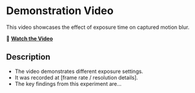 # Demonstration Video  

This video showcases the effect of exposure time on captured motion blur.  

🎥 **[Watch the Video](https://github.com/grainnehughed/EFFECT-OF-EXPOSURE-TIME-ON-CAPTURED-MOTION-BLUR/blob/main/Demonstation-Video.mp4?raw=true)**  

## Description  
- The video demonstrates different exposure settings.  
- It was recorded at [frame rate / resolution details].  
- The key findings from this experiment are...  

